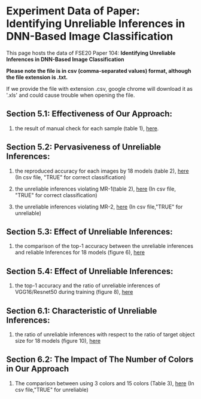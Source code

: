 # Experiment Data of Paper: Identifying Unreliable Inferences in DNN-Based Image Classification

This page hosts the data of FSE20 Paper 104:  **Identifying Unreliable Inferences in DNN-Based Image Classification**

**Please note the file is in csv (comma-separated values) format, although the file extension is .txt.** 

If we provide the file with extension .csv, google chrome will download it as '.xls' and could cause trouble when opening the file. 


## Section 5.1: Effectiveness of Our Approach:

1. the result of manual check for each sample (table 1),  [here](csv_file/1_manual_check_result.txt).




## Section 5.2: Pervasiveness of Unreliable Inferences: 

1. the reproduced accuracy for each images by 18 models (table 2), [here](csv_file/2.1_model_actual_accuracy_each_image.txt) (In csv file, "TRUE" for correct classification)

2. the unreliable inferences violating MR-1(table 2), [here](csv_file/2.2_model_actual_MR1_each_image.txt) (In csv file, "TRUE" for correct classification)
3. the unreliable inferences violating MR-2, [here](csv_file/2.3_model_actual_MR2_each_image.txt) (In csv file,"TRUE" for unreliable)



## Section 5.3: Effect of Unreliable Inferences: 

1. the comparison of the top-1 accuracy between the unreliable inferences and reliable Inferences for 18 models (figure 6), [here](csv_file/3_effect.txt)




## Section 5.4: Effect of Unreliable Inferences: 

1. the top-1 accuracy and the ratio of unreliable inferences of VGG16/Resnet50 during training (figure 8), [here](csv_file/4_trained_model_results.txt)



## Section 6.1: Characteristic of Unreliable Inferences:

1. the ratio of unreliable inferences with respect to the ratio of target object size for 18 models (figure 10),  [here](csv_file/5_obj_size.txt)



## Section 6.2: The Impact of The Number of Colors in Our Approach

1. The comparison between using 3 colors and 15 colors (Table 3), [here](csv_file/6_number_of_colors.txt) (In csv file,"TRUE" for unreliable)

